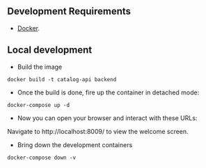 ## Development Requirements

*  [Docker](https://www.docker.com/).

## Local development

* Build the image

`docker build -t catalog-api backend`

*  Once the build is done, fire up the container in detached mode:

`docker-compose up -d`

* Now you can open your browser and interact with these URLs:

Navigate to http://localhost:8009/ to view the welcome screen.

* Bring down the development containers

`docker-compose down -v`